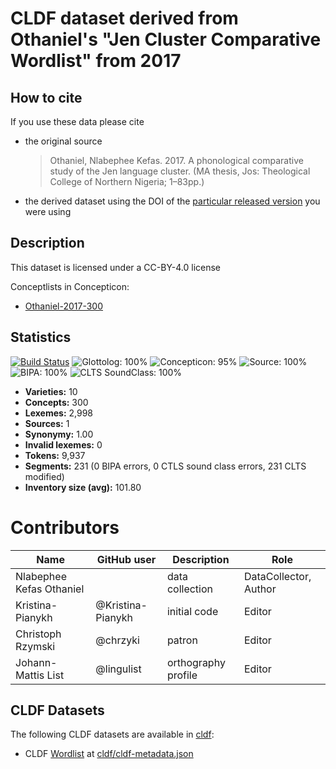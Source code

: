 # CLDF dataset derived from Othaniel's "Jen Cluster Comparative Wordlist" from 2017

## How to cite

If you use these data please cite
- the original source
  > Othaniel, Nlabephee Kefas. 2017. A phonological comparative study of the Jen language cluster. (MA thesis, Jos: Theological College of Northern Nigeria; 1–83pp.)
- the derived dataset using the DOI of the [particular released version](../../releases/) you were using

## Description


This dataset is licensed under a CC-BY-4.0 license


Conceptlists in Concepticon:
- [Othaniel-2017-300](https://concepticon.clld.org/contributions/Othaniel-2017-300)
## Statistics


[![Build Status](https://travis-ci.org/lexibank/othanieljen.svg?branch=master)](https://travis-ci.org/lexibank/othanieljen)
![Glottolog: 100%](https://img.shields.io/badge/Glottolog-100%25-brightgreen.svg "Glottolog: 100%")
![Concepticon: 95%](https://img.shields.io/badge/Concepticon-95%25-green.svg "Concepticon: 95%")
![Source: 100%](https://img.shields.io/badge/Source-100%25-brightgreen.svg "Source: 100%")
![BIPA: 100%](https://img.shields.io/badge/BIPA-100%25-brightgreen.svg "BIPA: 100%")
![CLTS SoundClass: 100%](https://img.shields.io/badge/CLTS%20SoundClass-100%25-brightgreen.svg "CLTS SoundClass: 100%")

- **Varieties:** 10
- **Concepts:** 300
- **Lexemes:** 2,998
- **Sources:** 1
- **Synonymy:** 1.00
- **Invalid lexemes:** 0
- **Tokens:** 9,937
- **Segments:** 231 (0 BIPA errors, 0 CTLS sound class errors, 231 CLTS modified)
- **Inventory size (avg):** 101.80

# Contributors

Name | GitHub user | Description | Role
--- | --- | --- | ---
Nlabephee Kefas Othaniel | | data collection | DataCollector, Author
Kristina-Pianykh | @Kristina-Pianykh  | initial code | Editor
Christoph Rzymski | @chrzyki  | patron | Editor
Johann-Mattis List | @lingulist | orthography profile | Editor




## CLDF Datasets

The following CLDF datasets are available in [cldf](cldf):

- CLDF [Wordlist](https://github.com/cldf/cldf/tree/master/modules/Wordlist) at [cldf/cldf-metadata.json](cldf/cldf-metadata.json)
